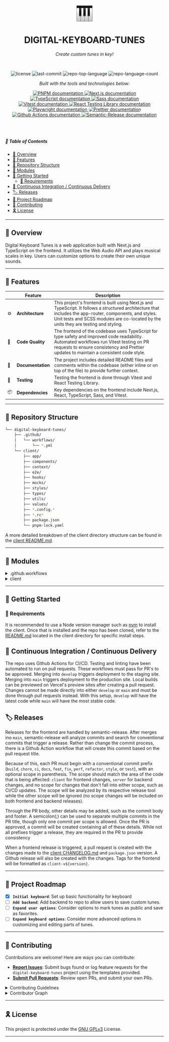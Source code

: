 <p align="center">
   <img src="client/app/icon.png" width="10%" alt="Digital Keyboard Tunes Logo" />
</p>

<p align="center">
    <h1 align="center">DIGITAL-KEYBOARD-TUNES</h1>
</p>

<p align="center">
    <em>Create custom tunes in key!</em>
</p>

<br>

<p align="center">
	<img src="https://img.shields.io/github/license/dcmorales/digital-keyboard-tunes?style=default&logo=opensourceinitiative&logoColor=white&color=068a62" alt="license">
	<img src="https://img.shields.io/github/last-commit/dcmorales/digital-keyboard-tunes?style=default&logo=git&logoColor=white&color=068a62" alt="last-commit">
	<img src="https://img.shields.io/github/languages/top/dcmorales/digital-keyboard-tunes?style=default&color=068a62" alt="repo-top-language">
	<img src="https://img.shields.io/github/languages/count/dcmorales/digital-keyboard-tunes?style=default&color=068a62" alt="repo-language-count">
</p>

<p align="center">
    <em>Built with the tools and technologies below:</em>
</p>

<p align="center">
    <a href="https://pnpm.io/motivation" target="_blank">
        <img src="https://skillicons.dev/icons?i=pnpm" alt="PNPM documentation" title="PNPM" />
    </a>
    <a href="https://nextjs.org/docs" target="_blank">
	    <img src="https://skillicons.dev/icons?i=nextjs" alt="Next.js documentation" title="Next.js" />
    </a>
    <a href="https://www.typescriptlang.org/docs/" target="_blank">
        <img src="https://skillicons.dev/icons?i=ts" alt="TypeScript documentation" title="TypeScript" />
    </a>
    <a href="https://sass-lang.com/documentation/" target="_blank">
        <img src="https://skillicons.dev/icons?i=sass" alt="Sass documentation" title="Sass" />
    </a>
    <a href="https://vitest.dev/guide/" target="_blank">
        <img src="https://skillicons.dev/icons?i=vitest" alt="Vitest documentation" title="Vitest" />
    </a>
    <a href="https://testing-library.com/docs/react-testing-library/intro/" target="_blank">
        <img src="https://res.cloudinary.com/dvuzczntd/image/upload/v1740446393/testing-library_gisg7x.svg" alt="React Testing Library documentation" height="48" width="48" title="React Testing Library" />
    </a>
    <a href="https://playwright.dev/docs/intro" target="_blank">
        <img src="https://res.cloudinary.com/dvuzczntd/image/upload/v1740446109/playwright_ayrxjk.svg" alt="Playwright documentation" height="48" width="48" title="Playwright" />
    </a>
    <a href="https://prettier.io/docs/en/" target="_blank">
        <img src="https://res.cloudinary.com/dvuzczntd/image/upload/v1737010974/logos--prettier_zgzs4m.svg" alt="Prettier documentation" height="48" width="48" title="Prettier" style="border-radius: 8px;" />
    </a>
    <a href="https://docs.github.com/en/actions" target="_blank">
        <img src="https://skillicons.dev/icons?i=githubactions" alt="Github Actions documentation" title="Github Actions" />
    </a>
    <a href="https://semantic-release.gitbook.io/semantic-release" target="_blank">
        <img src="https://res.cloudinary.com/dvuzczntd/image/upload/v1737010736/logos--semantic-release_qqm6uy.svg" alt="Semantic-Release documentation" height="48" width="48" title="Semantic-Release" />
    </a>
</p>

<br>
<br>

##### 🔗 Table of Contents

- [📍 Overview](#-overview)
- [👾 Features](#-features)
- [📂 Repository Structure](#-repository-structure)
- [🧩 Modules](#-modules)
- [🚀 Getting Started](#-getting-started)
  - [🔖 Requirements](#-requirements)
- [🔄 Continuous Integration / Continuous Delivery](#-continuous-integration--continuous-delivery)
- [🏷️ Releases](#️-releases)
- [📌 Project Roadmap](#-project-roadmap)
- [🤝 Contributing](#-contributing)
- [🎗 License](#-license)

---

## 📍 Overview

Digital Keyboard Tunes is a web application built with Next.js and TypeScript on the frontend. It utilizes the Web Audio API and plays musical scales in key. Users can customize options to create their own unique sounds.

---

## 👾 Features

|     | Feature           | Description                                                                                                                                                                                                                                     |
| --- | ----------------- | ----------------------------------------------------------------------------------------------------------------------------------------------------------------------------------------------------------------------------------------------- |
| ⚙️  | **Architecture**  | This project's frontend is built using Next.js and TypeScript. It follows a structured architecture that includes the app-router, components, and styles. Unit tests and SCSS modules are co-located by the units they are testing and styling. |
| 🔩  | **Code Quality**  | The frontend of the codebase uses TypeScript for type safety and improved code readability. Automated workflows run Vitest testing on PR requests to ensure consistency and Prettier updates to maintain a consistent code style.               |
| 📄  | **Documentation** | The project includes detailed README files and comments within the codebase (either inline or on top of the file) to provide further context.                                                                                                   |
| 🧪  | **Testing**       | Testing the frontend is done through Vitest and React Testing Library.                                                                                                                                                                          |
| 📦  | **Dependencies**  | Key dependencies on the frontend include Next.js, React, TypeScript, Sass, and Vitest.                                                                                                                                                          |

---

## 📂 Repository Structure

```sh
└── digital-keyboard-tunes/
    ├── .github/
    │   └── workflows/
    │       └── *.yml
    └── client/
        ├── app/
        ├── components/
        ├── context/
        ├── e2e/
        ├── hooks/
        ├── mocks/
        ├── styles/
        ├── types/
        ├── utils/
        ├── values/
        ├── *.config.*
        ├── *.rc*
        ├── package.json
        └── pnpm-lock.yaml
```

A more detailed breakdown of the client directory structure can be found in the [client README.md](client/README.md).

---

## 🧩 Modules

<details closed><summary>.github.workflows</summary>

| File                                                                         | Summary                                                                                                                                                                                                                                                                                                                                                                                                                                                                                                                              |
| ---------------------------------------------------------------------------- | ------------------------------------------------------------------------------------------------------------------------------------------------------------------------------------------------------------------------------------------------------------------------------------------------------------------------------------------------------------------------------------------------------------------------------------------------------------------------------------------------------------------------------------ |
| [add-conventional-commit.yml](.github/workflows/add-conventional-commit.yml) | Creates a conventional commit to an approved pull request based on the PR title; PR title must begin with a conventional commit prefix unless the merge is `develop` into `main` or `main` into `develop`. Other details may be added to the commit through the PR body. The only scopes allowed are `client` or `server`, in addition to no scope. A semicolon(;) can be used to separate multiple commits in the PR title, though only one commit per scope is allowed. These commits will be analyzed during the release process. |
| [check-merge-branch.yml](.github/workflows/check-merge-branch.yml)           | Ensures merges into `main` can only be done by `develop`, `hotfix*`, or `release*` branches.                                                                                                                                                                                                                                                                                                                                                                                                                                         |
| [frontend-release.yml](.github/workflows/frontend-release.yml)               | Runs semantic-release after a merge into main. Commits containing the scope `server` will be ignored while those containing `client` or no scope will be analyzed. If a release is triggered, a pull request is created with the changes made to the client `CHANGELOG.md` and `package.json`. A Github release will also be created with the changes.                                                                                                                                                                               |
| [playwright.yml](.github/workflows/playwright.yml)                           | Runs end-to-end tests (including accessibility checks) on staging site after merges into `develop` are made.                                                                                                                                                                                                                                                                                                                                                                                                                         |
| [prettify-client.yml](.github/workflows/prettify-client.yml)                 | Runs Prettier when a pull request is made to either the `main` or `develop` branch that includes changes to the client. If formatting is necessary, the changes are auto-committed.                                                                                                                                                                                                                                                                                                                                                  |
| [restrict-approved-label.yml](.github/workflows/restrict-approved-label.yml) | Restricts the use of the `approved` label so that only the repo owner can apply it.                                                                                                                                                                                                                                                                                                                                                                                                                                                  |
| [test-client.yml](.github/workflows/test-client.yml)                         | Runs frontend unit tests whenever a pull request is made that includes changes to the client.                                                                                                                                                                                                                                                                                                                                                                                                                                        |

</details>

<details closed><summary>client</summary>

The client is built using Next.js and TypeScript. Vitest and React Testing Library handle testing while Sass is used for styling. For more details, refer to the [README.md](client/README.md) located in the client directory.

</details>

---

## 🚀 Getting Started

### 🔖 Requirements

It is recommended to use a Node version manager such as [nvm](https://github.com/nvm-sh/nvm) to install the client. Once that is installed and the repo has been cloned, refer to the [README.md](client/README.md) located in the client directory for specific install steps.

## 🔄 Continuous Integration / Continuous Delivery

The repo uses Github Actions for CI/CD. Testing and linting have been automated to run on pull requests. These workflows must pass for PR's to be approved. Merging into `develop` triggers deployment to the staging site. Merging into `main` triggers deployment to the production site. Local builds can be previewed on Vercel's preview sites after creating a pull request. Changes cannot be made directly into either `develop` or `main` and must be done through pull requests instead. With this setup, `develop` will have the latest code while `main` will have the most stable code.

## 🏷️ Releases

Releases for the frontend are handled by semantic-release. After merges ino `main`, semantic-release will analyze commits and search for conventional commits that trigger a release. Rather than change the commit process, there is a Github Action workflow that will create this commit based on the pull request title.

Because of this, each PR must begin with a conventional commit prefix (`build`, `chore`, `ci`, `docs`, `feat`, `fix`, `perf`, `refactor`, `style`, or `test`), with an optional scope in parenthesis. The scope should match the area of the code that is being affected: `client` for frontend changes, `server` for backend changes, and no scope for changes that don't fall into either scope, such as CI/CD updates. The scope will be analyzed by its respective release tool while the other scope will be ignored (no scope changes will be included on both frontend and backend releases).

Through the PR body, other details may be added, such as the commit body and footer. A semicolon(;) can be used to separate multiple commits in the PR title, though only one commit per scope is allowed. Once the PR is approved, a commit will be created containing all of these details. While not all prefixes trigger a release, they are required in the PR to provide consistency

When a frontend release is triggered, a pull request is created with the changes made to the [client CHANGELOG.md](client/CHANGELOG.md) and `package.json` version. A Github release will also be created with the changes. Tags for the frontend will be formatted as `client-v${version}`.

---

## 📌 Project Roadmap

- [x] **`Initial keyboard`**: Set up basic functionality for keyboard
- [ ] **`Add backend`**: Add backend to repo to allow users to save custom tunes.
- [ ] **`Expand user options`**: Consider options to mark tunes as public and save as favorites.
- [ ] **`Expand keyboard options`**: Consider more advanced options in customizing and editing parts of tunes.

---

## 🤝 Contributing

Contributions are welcome! Here are ways you can contribute:

- **[Report Issues](https://github.com/dcmorales/digital-keyboard-tunes/issues)**: Submit bugs found or log feature requests for the `digital-keyboard-tunes` project using the templates provided.
- **[Submit Pull Requests](https://github.com/dcmorales/digital-keyboard-tunes/pulls)**: Review open PRs, and submit your own PRs.

<details closed>
<summary>Contributing Guidelines</summary>

1. **Fork the Repository**: Start by forking the project repository to your github account.
2. **Clone Locally**: Clone the forked repository to your local machine using a git client.
   ```sh
   git clone https://github.com/dcmorales/digital-keyboard-tunes
   ```
3. **Create a New Branch**: Always work on a new branch (branch off of `develop` for the latest code), giving it a descriptive name.
   ```sh
   git checkout -b feat/new-feature-x
   ```
4. **Make Your Changes**: Develop and test your changes locally. Be sure to follow the guidelines provided in the other README files.
5. **Commit Your Changes**: Commit with a clear message describing your updates.
   ```sh
   git commit -m 'Implemented new feature x.'
   ```
6. **Push to github**: Push the changes to your forked repository.
   ```sh
   git push origin feat/new-feature-x
   ```
7. **Submit a Pull Request**: Create a PR against the original project repository. Make sure the title begins with a conventional commit prefix (`build`, `chore`, `ci`, `docs`, `feat`, `fix`, `perf`, `refactor`, `style`, or `test`) for use in a Github Actions workflow later (see Releases section for more details). Clearly describe the changes and their motivations using the PR template provided. Merges into `main` are not allowed and will cause a Github Actions workflow to fail, but you can request to merge into `develop`.
8. **Ensure all tests pass**: Linting and testing will be triggered after a pull request is made into `develop`. If there are any failures in these workflows, the PR will not be approved and the branch will not be allowed to merge.
9. **Review**: Once your PR is reviewed and approved, it will be merged into the `develop` branch. Thank you for your contribution!
</details>

<details closed>
<summary>Contributor Graph</summary>
<br>
<p align="left">
    <img src="https://contrib.rocks/image?repo=dcmorales/digital-keyboard-tunes" alt="contributors to repo">
</p>
</details>

---

## 🎗 License

This project is protected under the [GNU GPLv3](LICENSE.txt) License.

---
